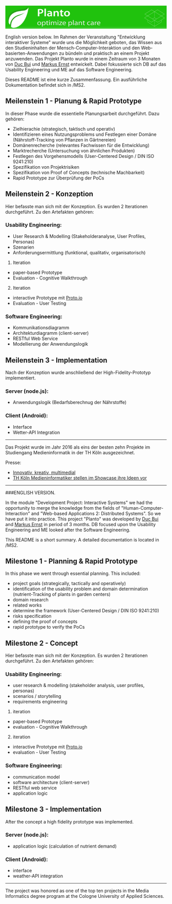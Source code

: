 ![](header.PNG)

English version below.
Im Rahmen der Veranstaltung "Entwicklung interaktiver Systeme" wurde uns die Möglichkeit geboten, das Wissen aus den Studieninhalten
der Mensch-Computer-Interaktion und den Web-basierten-Anwendungen zu bündeln und praktisch an einem Projekt anzuwenden. Das Projekt Planto wurde in einem Zeitraum von 3 Monaten von [Duc Bui](https://github.com/db2pro) und [Markus Ernst](https://github.com/markusernst)  entwickelt. Dabei fokussierte sich DB auf das Usability Engineering und ME auf das Software Engineering.

Dieses README ist eine kurze Zusammenfassung. Ein ausführliche Dokumentation befindet sich in /MS2. 


## Meilenstein 1 - Planung & Rapid Prototype

In dieser Phase wurde die essentielle Planungsarbeit durchgeführt. Dazu gehören:

- Zielhierachie (strategisch, taktisch und operativ)
- Identifizieren eines Nutzungsproblems und Festlegen einer Domäne (Nährstoff-Tracking von Pflanzen in Gärtnereien)
- Domänenrecherche (relevantes Fachwissen für die Entwicklung)
- Marktrecherche (Untersuchung von ähnlichen Produkten)
- Festlegen des Vorgehensmodells (User-Centered Design / DIN ISO 9241:210)
- Spezifikation von Projektrisiken
- Spezifikation von Proof of Concepts (technische Machbarkeit)
- Rapid Prototype zur Überprüfung der PoCs

## Meilenstein 2 - Konzeption

Hier befasste man sich mit der Konzeption. Es wurden 2 Iterationen durchgeführt. Zu den Artefakten gehören:

### Usability Engineering:
- User Research & Modelling (Stakeholderanalyse, User Profiles, Personas)
- Szenarien
- Anforderungsermittlung (funktional, qualitativ, organisatorisch)

1. Iteration
- paper-based Prototype 
- Evaluation - Cognitive Walkthrough

2. Iteration
- interactive Prototype mit [Proto.io](https://proto.io/) 
- Evaluation - User Testing

### Software Engineering:
- Kommunikationsdiagramm
- Architekturdiagramm (client-server)
- RESTful Web Service
- Modellierung der Anwendungslogik

## Meilenstein 3 - Implementation

Nach der Konzeption wurde anschließend der High-Fidelity-Prototyp implementiert.

### Server (node.js):
- Anwendungslogik (Bedarfsberechnug der Nährstoffe)

### Client (Android):
- Interface
- Wetter-API Integration

--------------

Das Projekt wurde im Jahr 2016 als eins der besten zehn Projekte im Studiengang Medieninformatik in der TH Köln ausgezeichnet. 

Presse:
- [Innovativ, kreativ, multimedial](https://www.th-koeln.de/hochschule/innovativ-kreativ-multimedial_39798.php) 
- [TH Köln Medieninformatiker stellen im Showcase ihre Ideen vor](http://www.rundschau-online.de/region/oberberg/gummersbach/th-koeln-medieninformatiker-stellen-im-showcase-ihre-ideen-vor-25241120) 



--------------



###ENGLISH VERSION.

In the module "Development Project: Interactive Systems" we had the opportunity to merge the knowledge from the fields of 
"Human-Computer-Interaction" and "Web-based Applications 2: Distributed Systems". So we have put it into practice. This project "Planto" was developed by [Duc Bui](https://github.com/db2pro) and [Markus Ernst](https://github.com/markusernst) in period of 3 months. DB focused upon the Usability Engineering and ME looked after the Software Engineering.

This README is a short summary. A detailed documentation is located in /MS2. 


## Milestone 1 - Planning & Rapid Prototype

In this phase we went through essential planning. This included:

- project goals (strategically, tactically and operatively)
- identification of the usability problem and domain determination (nutrient-Tracking of plants in garden centers)
- domain research
- related works
- determine the framework (User-Centered Design / DIN ISO 9241:210)
- risks specification
- defining the proof of concepts
- rapid prototype to verify the PoCs

## Milestone 2 - Concept

Hier befasste man sich mit der Konzeption. Es wurden 2 Iterationen durchgeführt. Zu den Artefakten gehören:

### Usability Engineering:
- user research & modelling (stakeholder analysis, user profiles, personas)
- scenarios / storytelling
- requirements engineering

1. iteration
- paper-based Prototype 
- evaluation - Cognitive Walkthrough

2. iteration
- interactive Prototype mit [Proto.io](https://proto.io/) 
- evaluation - User Testing

### Software Engineering:
- communication model
- software architecture  (client-server)
- RESTful web service
- application logic

## Milestone 3 - Implementation

After the concept a high fidelity prototype was implemented.

### Server (node.js):
- application logic (calculation of nutrient demand)

### Client (Android):
- interface
- weather-API integration

--------------

The project was honored as one of the top ten projects in the Media Informatics degree program at the Cologne University of Applied Sciences.
